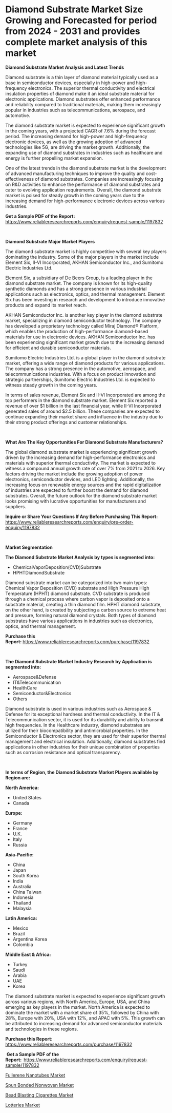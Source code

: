 <p><h1>Diamond Substrate Market Size Growing and Forecasted for period from 2024 - 2031 and provides complete market analysis of this market</h1></p><p><strong>Diamond Substrate Market Analysis and Latest Trends</strong></p>
<p><p>Diamond substrate is a thin layer of diamond material typically used as a base in semiconductor devices, especially in high-power and high-frequency electronics. The superior thermal conductivity and electrical insulation properties of diamond make it an ideal substrate material for electronic applications. Diamond substrates offer enhanced performance and reliability compared to traditional materials, making them increasingly popular in industries such as telecommunications, aerospace, and automotive.</p><p>The diamond substrate market is expected to experience significant growth in the coming years, with a projected CAGR of 7.6% during the forecast period. The increasing demand for high-power and high-frequency electronic devices, as well as the growing adoption of advanced technologies like 5G, are driving the market growth. Additionally, the expanding use of diamond substrates in industries such as healthcare and energy is further propelling market expansion.</p><p>One of the latest trends in the diamond substrate market is the development of advanced manufacturing techniques to improve the quality and cost-effectiveness of diamond substrates. Companies are increasingly focusing on R&D activities to enhance the performance of diamond substrates and cater to evolving application requirements. Overall, the diamond substrate market is poised for steady growth in the coming years due to the increasing demand for high-performance electronic devices across various industries.</p></p>
<p><strong>Get a Sample PDF of the Report:&nbsp;</strong> <a href="https://www.reliableresearchreports.com/enquiry/request-sample/1197832">https://www.reliableresearchreports.com/enquiry/request-sample/1197832</a></p>
<p>&nbsp;</p>
<p><strong>Diamond Substrate Major Market Players</strong></p>
<p><p>The diamond substrate market is highly competitive with several key players dominating the industry. Some of the major players in the market include Element Six, II-VI Incorporated, AKHAN Semiconductor Inc., and Sumitomo Electric Industries Ltd.</p><p>Element Six, a subsidiary of De Beers Group, is a leading player in the diamond substrate market. The company is known for its high-quality synthetic diamonds and has a strong presence in various industrial applications such as electronics, optics, and thermal management. Element Six has been investing in research and development to introduce innovative products and expand its market reach.</p><p>AKHAN Semiconductor Inc. is another key player in the diamond substrate market, specializing in diamond semiconductor technology. The company has developed a proprietary technology called Miraj Diamond® Platform, which enables the production of high-performance diamond-based materials for use in electronic devices. AKHAN Semiconductor Inc. has been experiencing significant market growth due to the increasing demand for efficient and durable semiconductor materials.</p><p>Sumitomo Electric Industries Ltd. is a global player in the diamond substrate market, offering a wide range of diamond products for various applications. The company has a strong presence in the automotive, aerospace, and telecommunications industries. With a focus on product innovation and strategic partnerships, Sumitomo Electric Industries Ltd. is expected to witness steady growth in the coming years.</p><p>In terms of sales revenue, Element Six and II-VI Incorporated are among the top performers in the diamond substrate market. Element Six reported a revenue of over $1 billion in the last financial year, while II-VI Incorporated generated sales of around $2.5 billion. These companies are expected to continue expanding their market share and influence in the industry due to their strong product offerings and customer relationships.</p></p>
<p>&nbsp;</p>
<p><strong>What Are The Key Opportunities For Diamond Substrate Manufacturers?</strong></p>
<p><p>The global diamond substrate market is experiencing significant growth driven by the increasing demand for high-performance electronics and materials with superior thermal conductivity. The market is expected to witness a compound annual growth rate of over 7% from 2021 to 2026. Key factors driving the market include the growing adoption of power electronics, semiconductor devices, and LED lighting. Additionally, the increasing focus on renewable energy sources and the rapid digitalization of industries are expected to further boost the demand for diamond substrates. Overall, the future outlook for the diamond substrate market looks promising with lucrative opportunities for manufacturers and suppliers.</p></p>
<p><strong>Inquire or Share Your Questions If Any Before Purchasing This Report:</strong> <a href="https://www.reliableresearchreports.com/enquiry/pre-order-enquiry/1197832">https://www.reliableresearchreports.com/enquiry/pre-order-enquiry/1197832</a></p>
<p>&nbsp;</p>
<p><strong>Market Segmentation</strong></p>
<p><strong>The Diamond Substrate Market Analysis by types is segmented into:</strong></p>
<p><ul><li>ChemicalVaporDeposition(CVD)Substrate</li><li>HPHTDiamondSubstrate</li></ul></p>
<p><p>Diamond substrate market can be categorized into two main types: Chemical Vapor Deposition (CVD) substrate and High Pressure High Temperature (HPHT) diamond substrate. CVD substrate is produced through a chemical process where carbon vapor is deposited onto a substrate material, creating a thin diamond film. HPHT diamond substrate, on the other hand, is created by subjecting a carbon source to extreme heat and pressure, forming natural diamond crystals. Both types of diamond substrates have various applications in industries such as electronics, optics, and thermal management.</p></p>
<p><strong>Purchase this Report:&nbsp;</strong><a href="https://www.reliableresearchreports.com/purchase/1197832">https://www.reliableresearchreports.com/purchase/1197832</a></p>
<p>&nbsp;</p>
<p><strong>The Diamond Substrate Market Industry Research by Application is segmented into:</strong></p>
<p><ul><li>Aerospace&Defense</li><li>IT&Telecommunication</li><li>HealthCare</li><li>Semiconductor&Electronics</li><li>Others</li></ul></p>
<p><p>Diamond substrate is used in various industries such as Aerospace & Defense for its exceptional hardness and thermal conductivity. In the IT & Telecommunication sector, it is used for its durability and ability to transmit high frequencies. In the Healthcare industry, diamond substrates are utilized for their biocompatibility and antimicrobial properties. In the Semiconductor & Electronics sector, they are used for their superior thermal management and electrical insulation. Additionally, diamond substrates find applications in other industries for their unique combination of properties such as corrosion resistance and optical transparency.</p></p>
<p>&nbsp;</p>
<p><strong>In terms of Region, the Diamond Substrate Market Players available by Region are:</strong></p>
<p>
    <p> <strong> North America: </strong>
        <ul>
            <li>United States</li>
            <li>Canada</li>
        </ul>
        </p> 
    <p> <strong> Europe: </strong>
        <ul>
            <li>Germany</li>
            <li>France</li>
            <li>U.K.</li>
            <li>Italy</li>
            <li>Russia</li>
        </ul>
        </p> 
    <p> <strong> Asia-Pacific: </strong>
        <ul>
            <li>China</li>
            <li>Japan</li>
            <li>South Korea</li>
            <li>India</li>
            <li>Australia</li>
            <li>China Taiwan</li>
            <li>Indonesia</li>
            <li>Thailand</li>
            <li>Malaysia</li>
        </ul>
        </p> 
    <p> <strong> Latin America: </strong>
        <ul>
            <li>Mexico</li>
            <li>Brazil</li>
            <li>Argentina Korea</li>
            <li>Colombia</li>
        </ul>
        </p> 
    <p> <strong> Middle East & Africa: </strong>
        <ul>
            <li>Turkey</li>
            <li>Saudi</li>
            <li>Arabia</li>
            <li>UAE</li>
            <li>Korea</li>
        </ul>
    </p>
    </p>
<p><p>The diamond substrate market is expected to experience significant growth across various regions, with North America, Europe, USA, and China emerging as key players in the market. North America is expected to dominate the market with a market share of 35%, followed by China with 28%, Europe with 20%, USA with 12%, and APAC with 5%. This growth can be attributed to increasing demand for advanced semiconductor materials and technologies in these regions.</p></p>
<p><strong>Purchase this Report: </strong><a href="https://www.reliableresearchreports.com/purchase/1197832">https://www.reliableresearchreports.com/purchase/1197832</a></p>
<p>&nbsp;<strong>Get a Sample PDF of the Report:&nbsp;&nbsp;</strong><a href="https://www.reliableresearchreports.com/enquiry/request-sample/1197832">https://www.reliableresearchreports.com/enquiry/request-sample/1197832</a></p>
<p><strong></strong></p>
<p><p><a href="https://github.com/jodemen/Market-Research-Report-List-1/blob/main/fullerene-nanotubes-market.md">Fullerene Nanotubes Market</a></p><p><a href="https://github.com/jj19131/Market-Research-Report-List-1/blob/main/spun-bonded-nonwoven-market.md">Spun Bonded Nonwoven Market</a></p><p><a href="https://issuu.com/reportprime-2/docs/bead-blasting-cigarettes-market-size-2030.pptx">Bead Blasting Cigarettes Market</a></p><p><a href="https://issuu.com/reportprime-2/docs/lotteries-market-size-2030.pptx">Lotteries Market</a></p></p>